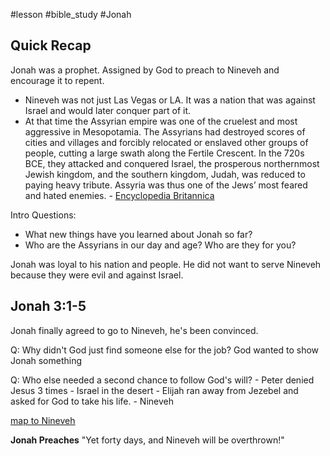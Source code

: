 #lesson #bible_study #Jonah 

## Quick Recap
Jonah was a prophet.
Assigned by God to preach to Nineveh and encourage it to repent.
- Nineveh was not just Las Vegas or LA. It was a nation that was against Israel and would later conquer part of it.
- At that time the Assyrian empire was one of the cruelest and most aggressive in Mesopotamia. The Assyrians had destroyed scores of cities and villages and forcibly relocated or enslaved other groups of people, cutting a large swath along the Fertile Crescent. In the 720s BCE, they attacked and conquered Israel, the prosperous northernmost Jewish kingdom, and the southern kingdom, Judah, was reduced to paying heavy tribute. Assyria was thus one of the Jews’ most feared and hated enemies. - [Encyclopedia Britannica](https://www.britannica.com/biography/Jonah-biblical-figure)

Intro Questions:
* What new things have you learned about Jonah so far?
* Who are the Assyrians in our day and age? Who are they for you?

Jonah was loyal to his nation and people.
He did not want to serve Nineveh because they were evil and against Israel.

## Jonah 3:1-5
Jonah finally agreed to go to Nineveh, he's been convinced.

Q: Why didn't God just find someone else for the job?
	God wanted to show Jonah something

Q: Who else needed a second chance to follow God's will?
	- Peter denied Jesus 3 times
	- Israel in the desert
	- Elijah ran away from Jezebel and asked for God to take his life.
	- Nineveh

[map to Nineveh](https://images.squarespace-cdn.com/content/v1/54111b43e4b04f85eb6b8afe/1610059125417-3S08TFVDBZY8ZWNI4CFP/6f3d9-jonahrunswithdistances.jpg?format=2500w)


**Jonah Preaches**
"Yet forty days, and Nineveh will be overthrown!"


